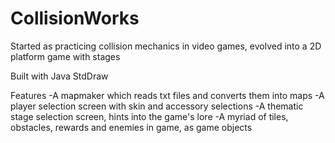# CollisionWorks
Started as practicing collision mechanics in video games, evolved into a 2D platform game with stages

Built with
Java
StdDraw

Features
-A mapmaker which reads txt files and converts them into maps
-A player selection screen with skin and accessory selections
-A thematic stage selection screen, hints into the game's lore
-A myriad of tiles, obstacles, rewards and enemies in game, as game objects
